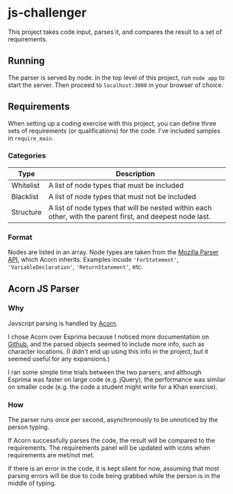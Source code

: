 # js-challenger

This project takes code input, parses it, and compares the result to a set of requirements.

## Running

The parser is served by node.
In the top level of this project, run `node app` to start the server.
Then proceed to `localhost:3000` in your browser of choice.

## Requirements

When setting up a coding exercise with this project, you can define three sets of requirements (or qualifications) for the code.  I've included samples in `require_main`.

### Categories

| Type | Description |
|------|-------------|
| Whitelist | A list of node types that must be included |
| Blacklist | A list of node types that must not be included |
| Structure | A list of node types that will be nested within each other, with the parent first, and deepest node last. |

### Format

Nodes are listed in an array.  Node types are taken from the [Mozilla Parser API](https://developer.mozilla.org/en-US/docs/Mozilla/Projects/SpiderMonkey/Parser_API), which Acorn inherits.  Examples incude `'ForStatement'`, `'VariableDeclaration'`, `'ReturnStatement'`, etc.

## Acorn JS Parser

### Why

Javscript parsing is handled by [Acorn](http://marijnhaverbeke.nl/acorn/).

I chose Acorn over Esprima because I noticed more documentation on [Github](https://github.com/ternjs/acorn), and the parsed objects seemed to include more info, such as character locations.  (I didn't end up using this info in the project, but it seemed useful for any expansions.)

I ran some simple time trials between the two parsers, and although Esprima was faster on large code (e.g. jQuery), the performance was similar on smaller code (e.g. the code a student might write for a Khan exercise).

### How

The parser runs once per second, asynchronously to be unnoticed by the person typing.

If Acorn successfully parses the code, the result will be compared to the requirements.  The requirements panel will be updated with icons when requirements are met/not met.

If there is an error in the code, it is kept silent for now, assuming that most parsing errors will be due to code being grabbed while the person is in the middle of typing.